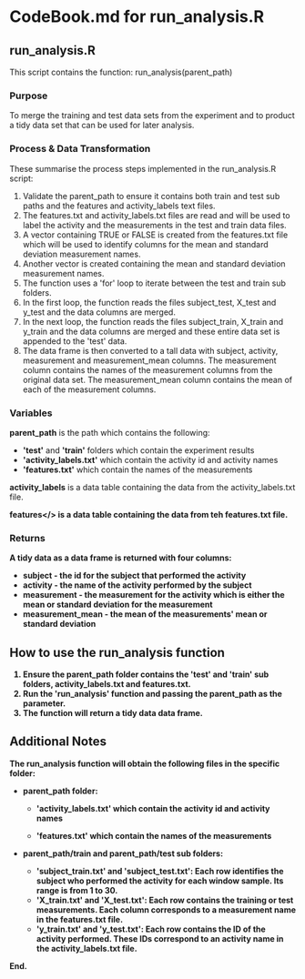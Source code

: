 # CodeBook.md for run_analysis.R

## run_analysis.R

This script contains the function:  run_analysis(parent_path)

### Purpose
To merge the training and test data sets from the experiment and to product a tidy data set that can be used for later analysis.

### Process & Data Transformation
These summarise the process steps implemented in the run_analysis.R script:

1. Validate the parent_path to ensure it contains both train and test sub paths and the features and activity_labels text files.
2. The features.txt and activity_labels.txt files are read and will be used to label the activity and the measurements in the test and train data files.
3. A vector containing TRUE or FALSE is created from the features.txt file which will be used to identify columns for the mean and standard deviation measurement names.
4. Another vector is created containing the mean and standard deviation measurement names.
5. The function uses a 'for' loop to iterate between the test and train sub folders.
6. In the first loop, the function reads the files subject_test, X_test and y_test and the data columns are merged.
7. In the next loop, the function reads the files subject_train, X_train and y_train and the data columns are merged and these entire data set is appended to the 'test' data.
8. The data frame is then converted to a tall data with subject, activity, measurement and measurement_mean columns. The measurement column contains the names of the measurement columns from the original data set.  The measurement_mean column contains the mean of each of the measurement columns.

### Variables
<b>parent_path</b> is the path which contains the following:
* <b>'test'</b> and <b>'train'</b> folders which contain the experiment results
* <b>'activity_labels.txt'</b> which contain the activity id and activity names
* <b>'features.txt'</b> which contain the names of the measurements

<b>activity_labels</b> is a data table containing the data from the activity_labels.txt file.

<b>features</> is a data table containing the data from teh features.txt file.

### Returns
A tidy data as a data frame is returned with four columns:
* <b>subject</b> - the id for the subject that performed the activity
* <b>activity</b> - the name of the activity performed by the subject
* <b>measurement</b> - the measurement for the activity which is either the mean or standard deviation for the measurement
* <b>measurement_mean</b> - the mean of the measurements' mean or standard deviation

## How to use the run_analysis function

1. Ensure the parent_path folder contains the 'test' and 'train' sub folders, activity_labels.txt and features.txt.
2. Run the 'run_analysis' function and passing the parent_path as the parameter.
3. The function will return a tidy data data frame.

## Additional Notes

The run_analysis function will obtain the following files in the specific folder:

* <b>parent_path</b> folder:
  
  * <b>'activity_labels.txt'</b> which contain the activity id and activity names
  
  * <b>'features.txt'</b> which contain the names of the measurements
  
* <b>parent_path/train</b> and <b>parent_path/test</b> sub folders:
  
  * <b>'subject_train.txt'</b> and <b>'subject_test.txt'</b>: Each row identifies the subject who performed the activity for each window sample. Its range is from 1 to 30.
  * <b>'X_train.txt'</b> and <b>'X_test.txt'</b>: Each row contains the training or test measurements. Each column corresponds to a measurement name in the features.txt file.
  * <b>'y_train.txt'</b> and <b>'y_test.txt'</b>: Each row contains the ID of the activity performed. These IDs correspond to an activity name in the activity_labels.txt file.

End.
